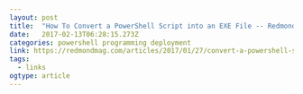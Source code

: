 ```yaml
---
layout: post 
title:  "How To Convert a PowerShell Script into an EXE File -- Redmondmag.com" 
date:   2017-02-13T06:28:15.273Z 
categories: powershell programming deployment
link: https://redmondmag.com/articles/2017/01/27/convert-a-powershell-script-into-an-exe-file.aspx?m=1 
tags:
  - links
ogtype: article 
---
```


